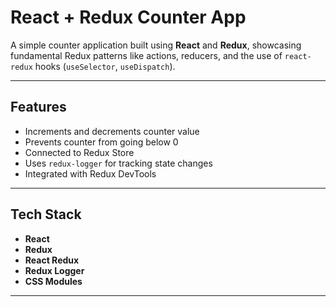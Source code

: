 # React + Redux Counter App

A simple counter application built using **React** and **Redux**, showcasing fundamental Redux patterns like actions, reducers, and the use of `react-redux` hooks (`useSelector`, `useDispatch`).

---

## Features

- Increments and decrements counter value
- Prevents counter from going below 0
- Connected to Redux Store
- Uses `redux-logger` for tracking state changes
- Integrated with Redux DevTools

---

## Tech Stack

- **React**
- **Redux**
- **React Redux**
- **Redux Logger**
- **CSS Modules**

---